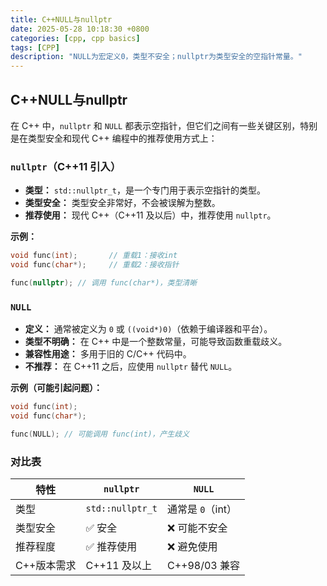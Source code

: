 ```yaml
---
title: C++NULL与nullptr
date: 2025-05-28 10:18:30 +0800
categories: [cpp, cpp basics]
tags: [CPP]
description: "NULL为宏定义0，类型不安全；nullptr为类型安全的空指针常量。"
---
```

## C++NULL与nullptr

在 C++ 中，`nullptr` 和 `NULL` 都表示空指针，但它们之间有一些关键区别，特别是在类型安全和现代 C++ 编程中的推荐使用方式上：

###   `nullptr`（C++11 引入）

- **类型：** `std::nullptr_t`，是一个专门用于表示空指针的类型。
- **类型安全：** 类型安全非常好，不会被误解为整数。
- **推荐使用：** 现代 C++（C++11 及以后）中，推荐使用 `nullptr`。

**示例：**

```cpp
void func(int);       // 重载1：接收int
void func(char*);     // 重载2：接收指针

func(nullptr); // 调用 func(char*)，类型清晰
```

### `NULL`

- **定义：** 通常被定义为 `0` 或 `((void*)0)`（依赖于编译器和平台）。
- **类型不明确：** 在 C++ 中是一个整数常量，可能导致函数重载歧义。
- **兼容性用途：** 多用于旧的 C/C++ 代码中。
- **不推荐：** 在 C++11 之后，应使用 `nullptr` 替代 `NULL`。

**示例（可能引起问题）：**

```cpp
void func(int);
void func(char*);

func(NULL); // 可能调用 func(int)，产生歧义
```

### 对比表

| 特性        | `nullptr`        | `NULL`            |
| ----------- | ---------------- | ----------------- |
| 类型        | `std::nullptr_t` | 通常是 `0`（int） |
| 类型安全    | ✅ 安全           | ❌ 可能不安全      |
| 推荐程度    | ✅ 推荐使用       | ❌ 避免使用        |
| C++版本需求 | C++11 及以上     | C++98/03 兼容     |
